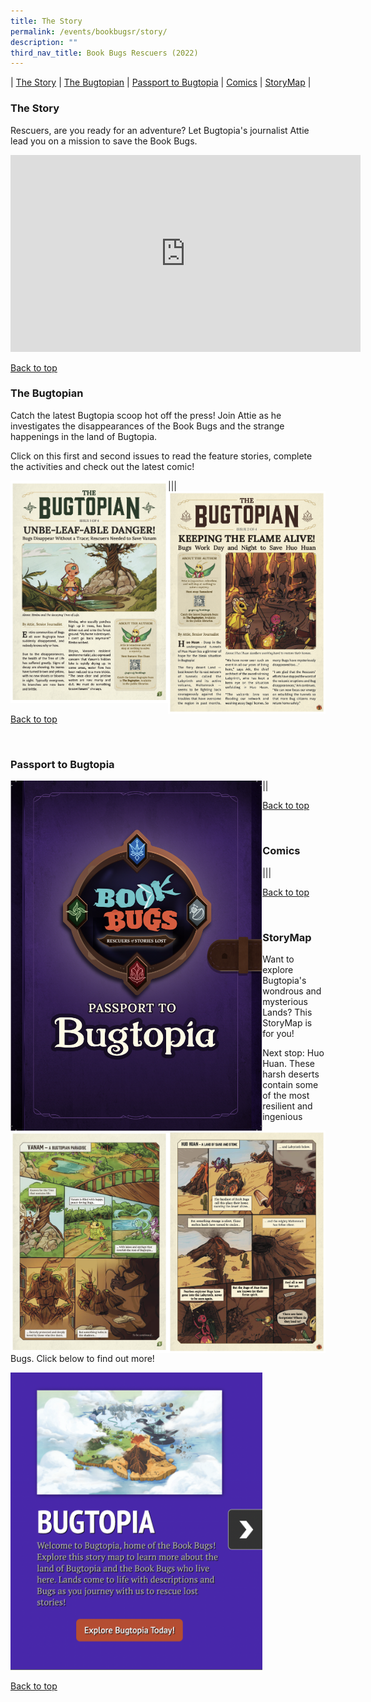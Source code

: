 ```yaml
---
title: The Story
permalink: /events/bookbugsr/story/
description: ""
third_nav_title: Book Bugs Rescuers (2022)
---
```

| [The Story](#the-story) | [ The Bugtopian](#the-bugtopian) | [Passport to Bugtopia](#passport-to-bugtopia) | [Comics](#comics) | [StoryMap](#storymap) |  

### The Story

Rescuers, are you ready for an adventure? Let Bugtopia's journalist Attie lead you on a mission to save the Book Bugs.

<div class="bp-youtube">
<iframe width="560" height="315" src="https://www.youtube.com/embed/r_WEWryPrtU" title="YouTube video player" frameborder="0" allow="accelerometer; autoplay; clipboard-write; encrypted-media; gyroscope; picture-in-picture" allowfullscreen></iframe> </div>

<p class="has-text-right margin--top--xl"><a href="#main-content">Back to top</a></p>


### The Bugtopian

Catch the latest Bugtopia scoop hot off the press! Join Attie as he investigates the disappearances of the Book Bugs and the strange happenings in the land of Bugtopia.

Click on this first and second issues to read the feature stories, complete the activities and check out the latest comic!

|<a href="/files/BB3 Newsletter_Bugtopian1_PDF Preview-min.pdf"><img src="/images/events/bookbugsr/Bugtopian1.png" alt="Bugtopian 1" style="width: 50%;" align="left"></a>|<a href="/files/bookbugsr/BB3_Newsletter2-28 Feb_FA-editnlblogo_compressed (1).pdf"><img src="/images/events/bookbugsr/Bugtopian2Image.png" alt="Bugtopian 2" style="width: 50%;" align="left"></a>|

<p class="has-text-right margin--top--xl"><a href="#main-content">Back to top</a></p>

<br>

### Passport to Bugtopia

|<a href="/files/BB3 Passport 1 FA w Print Marks - combined (2).pdf"><img src="/images/events/bookbugsr/Passport to Bugtopia Cover.png" alt="Passport to Bugtopia" style="width: 80%;" align="left"></a>|

<p class="has-text-right margin--top--xl"><a href="#main-content">Back to top</a></p>

<br>

### Comics

|<a href="/files/bookbugsr/Comic 1.pdf"><img src="/images/events/bookbugsr/Comic 1 image.png" alt="Comic 1" style="width: 50%;" align="left"></a>|<a href="/files/bookbugsr/Comic 2.pdf"><img src="/images/events/bookbugsr/Comic 2.png" alt="Comic 2" style="width: 50%;" align="left"></a>| 

<p class="has-text-right margin--top--xl"><a href="#main-content">Back to top</a></p>

<br>

### StoryMap

Want to explore Bugtopia's wondrous and mysterious Lands? This StoryMap is for you!

Next stop: Huo Huan. These harsh deserts contain some of the most resilient and ingenious Bugs. Click below to find out more!

<a href= "https://go.gov.sg/storymaps/"><img src="/images/events/bookbugsr/ExploreBugtopia.png" style="width: 80%;"></a>

<p class="has-text-right margin--top--xl"><a href="#main-content">Back to top</a></p>